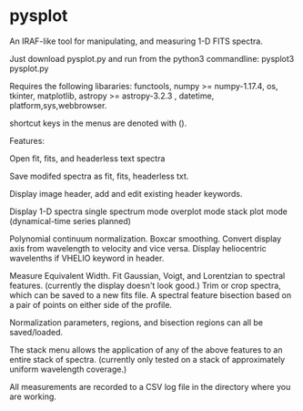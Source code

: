 # pysplot
An IRAF-like tool for manipulating, and measuring 1-D FITS spectra.

Just download pysplot.py and run from the python3 commandline: pysplot3 pysplot.py

Requires the following libararies:
functools, numpy >= numpy-1.17.4, os, tkinter, matplotlib, astropy >= astropy-3.2.3 , datetime, platform,sys,webbrowser.

shortcut keys in the menus are denoted with ().

Features:

Open fit, fits, and headerless text spectra

Save modifed spectra as fit, fits, headerless txt.

Display image header, add and edit existing header keywords.

Display 1-D spectra
  single spectrum mode
  overplot mode
  stack plot mode
  (dynamical-time series planned)

Polynomial continuum normalization.
Boxcar smoothing.
Convert display axis from wavelength to velocity and vice versa.
Display heliocentric wavelenths if VHELIO keyword in header.

Measure Equivalent Width.
Fit Gaussian, Voigt, and Lorentzian to spectral features. (currently the display doesn't look good.)
Trim or crop spectra, which can be saved to a new fits file.
A spectral feature bisection based on a pair of points on either side of the profile.

Normalization parameters, regions, and bisection regions can all be saved/loaded.

The stack menu allows the application of any of the above features to an entire stack of spectra. (currently only tested on a stack of approximately uniform wavelength coverage.)

All measurements are recorded to a CSV log file in the directory where you are working.
